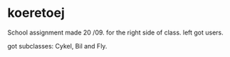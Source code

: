 # koeretoej
School assignment
made 20 /09.
for the right side of class. left got users.

got subclasses: Cykel, Bil and Fly. 
